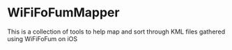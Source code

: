 WiFiFoFumMapper
===============

This is a collection of tools to help map and sort through KML files gathered using WiFiFoFum on iOS